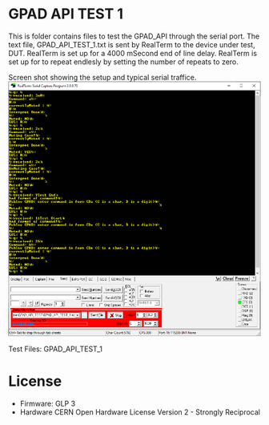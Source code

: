 # GPAD API TEST 1

This is folder contains files to test the GPAD_API through the serial port.
The text file, GPAD_API_TEST_1.txt is sent by RealTerm to the device under test, DUT.
RealTerm is set up for a 4000 mSecond end of line delay.
RealTerm is set up for to repeat endlesly by setting the number of repeats to zero.

Screen shot showing the setup and typical serial traffice.
![ScreenShotTest1.gif](ScreenShotTest1.gif)

Test Files:
GPAD_API_TEST_1


# License

* Firmware: GLP 3
* Hardware CERN Open Hardware License Version 2 - Strongly Reciprocal
